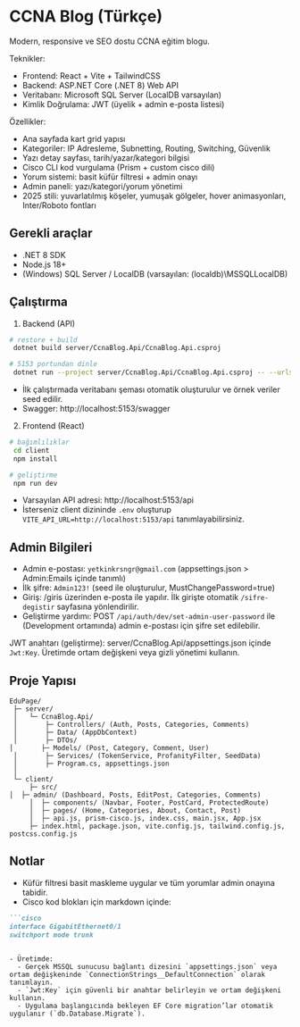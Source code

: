 # CCNA Blog (Türkçe)

Modern, responsive ve SEO dostu CCNA eğitim blogu.

Teknikler:
- Frontend: React + Vite + TailwindCSS
- Backend: ASP.NET Core (.NET 8) Web API
- Veritabanı: Microsoft SQL Server (LocalDB varsayılan)
- Kimlik Doğrulama: JWT (üyelik + admin e-posta listesi)

Özellikler:
- Ana sayfada kart grid yapısı
- Kategoriler: IP Adresleme, Subnetting, Routing, Switching, Güvenlik
- Yazı detay sayfası, tarih/yazar/kategori bilgisi
- Cisco CLI kod vurgulama (Prism + custom cisco dili)
- Yorum sistemi: basit küfür filtresi + admin onayı
- Admin paneli: yazı/kategori/yorum yönetimi
- 2025 stili: yuvarlatılmış köşeler, yumuşak gölgeler, hover animasyonları, Inter/Roboto fontları

## Gerekli araçlar
- .NET 8 SDK
- Node.js 18+
- (Windows) SQL Server / LocalDB (varsayılan: (localdb)\\MSSQLLocalDB)

## Çalıştırma

1) Backend (API)

```bash
# restore + build
 dotnet build server/CcnaBlog.Api/CcnaBlog.Api.csproj

# 5153 portundan dinle
 dotnet run --project server/CcnaBlog.Api/CcnaBlog.Api.csproj -- --urls http://localhost:5153
```

- İlk çalıştırmada veritabanı şeması otomatik oluşturulur ve örnek veriler seed edilir.
- Swagger: http://localhost:5153/swagger

2) Frontend (React)

```bash
# bağımlılıklar
 cd client
 npm install

# geliştirme
 npm run dev
```

- Varsayılan API adresi: http://localhost:5153/api
- İsterseniz client dizininde `.env` oluşturup `VITE_API_URL=http://localhost:5153/api` tanımlayabilirsiniz.

## Admin Bilgileri
- Admin e-postası: `yetkinkrsngr@gmail.com` (appsettings.json > Admin:Emails içinde tanımlı)
- İlk şifre: `Admin123!` (seed ile oluşturulur, MustChangePassword=true)
- Giriş: /giris üzerinden e-posta ile yapılır. İlk girişte otomatik `/sifre-degistir` sayfasına yönlendirilir.
- Geliştirme yardımı: POST `/api/auth/dev/set-admin-user-password` ile (Development ortamında) admin e-postası için şifre set edilebilir.

JWT anahtarı (geliştirme): server/CcnaBlog.Api/appsettings.json içinde `Jwt:Key`. Üretimde ortam değişkeni veya gizli yönetimi kullanın.

## Proje Yapısı

```
EduPage/
 ├─ server/
 │   └─ CcnaBlog.Api/
 │       ├─ Controllers/ (Auth, Posts, Categories, Comments)
 │       ├─ Data/ (AppDbContext)
 │       ├─ DTOs/
│       ├─ Models/ (Post, Category, Comment, User)
 │       ├─ Services/ (TokenService, ProfanityFilter, SeedData)
 │       ├─ Program.cs, appsettings.json
 │
 └─ client/
     ├─ src/
│  ├─ admin/ (Dashboard, Posts, EditPost, Categories, Comments)
     │  ├─ components/ (Navbar, Footer, PostCard, ProtectedRoute)
     │  ├─ pages/ (Home, Categories, About, Contact, Post)
     │  ├─ api.js, prism-cisco.js, index.css, main.jsx, App.jsx
     ├─ index.html, package.json, vite.config.js, tailwind.config.js, postcss.config.js
```

## Notlar
- Küfür filtresi basit maskleme uygular ve tüm yorumlar admin onayına tabidir.
- Cisco kod blokları için markdown içinde: 

```md
```cisco
interface GigabitEthernet0/1
switchport mode trunk
```
```

- Üretimde:
  - Gerçek MSSQL sunucusu bağlantı dizesini `appsettings.json` veya ortam değişkeninde `ConnectionStrings__DefaultConnection` olarak tanımlayın.
  - `Jwt:Key` için güvenli bir anahtar belirleyin ve ortam değişkeni kullanın.
  - Uygulama başlangıcında bekleyen EF Core migration’lar otomatik uygulanır (`db.Database.Migrate`).


